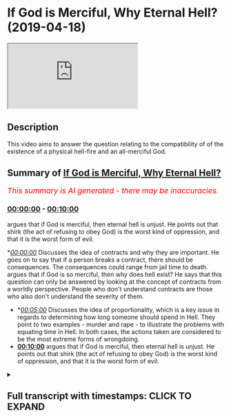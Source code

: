 # If God is Merciful, Why Eternal Hell? (2019-04-18)

<iframe loading='lazy' src='https://www.youtube.com/embed/8pYwCzTTiG4'></iframe>

## Description

This video aims to answer the question relating to the compatibility of of the existence of a physical hell-fire and an all-merciful God.

## Summary of [If God is Merciful, Why Eternal Hell?](https://www.youtube.com/watch?v=8pYwCzTTiG4)


*<span style="color:red; font-size:125%">This summary is AI generated - there may be inaccuracies</span>. [](/)*

### [00:00:00](https://www.youtube.com/watch?v=8pYwCzTTiG4&t=0) - [00:10:00](https://www.youtube.com/watch?v=8pYwCzTTiG4&t=600)

argues that if God is merciful, then eternal hell is unjust. He points out that shirk (the act of refusing to obey God) is the worst kind of oppression, and that it is the worst form of evil.

**[00:00:00](https://www.youtube.com/watch?v=8pYwCzTTiG4&t=0)* Discusses the idea of contracts and why they are important. He goes on to say that if a person breaks a contract, there should be consequences. The consequences could range from jail time to death. argues that if God is so merciful, then why does hell exist? He says that this question can only be answered by looking at the concept of contracts from a worldly perspective. People who don't understand contracts are those who also don't understand the severity of them.
* **[00:05:00](https://www.youtube.com/watch?v=8pYwCzTTiG4&t=300)* Discusses the idea of proportionality, which is a key issue in regards to determining how long someone should spend in Hell. They point to two examples - murder and rape - to illustrate the problems with equating time in Hell. In both cases, the actions taken are considered to be the most extreme forms of wrongdoing.
* **[00:10:00](https://www.youtube.com/watch?v=8pYwCzTTiG4&t=600)** argues that if God is merciful, then eternal hell is unjust. He points out that shirk (the act of refusing to obey God) is the worst kind of oppression, and that it is the worst form of evil.

<details><summary><h2>Full transcript with timestamps: CLICK TO EXPAND</h2></summary>

[0:00:00](https://youtu.be/8pYwCzTTiG4?t=0) why am I talking about contract and why  
[0:00:02](https://youtu.be/8pYwCzTTiG4?t=2) why my dad made that up that version the  
[0:00:04](https://youtu.be/8pYwCzTTiG4?t=4) reason is this there is something which  
[0:00:07](https://youtu.be/8pYwCzTTiG4?t=7) unifies yes Western saw and Islamic  
[0:00:11](https://youtu.be/8pYwCzTTiG4?t=11) thought and it is the idea of contract  
[0:00:13](https://youtu.be/8pYwCzTTiG4?t=13) it is the idea of contract the Quran  
[0:00:17](https://youtu.be/8pYwCzTTiG4?t=17) says er you a lady named Oh Bulbul are  
[0:00:19](https://youtu.be/8pYwCzTTiG4?t=19) quotes o you who believe  
[0:00:22](https://youtu.be/8pYwCzTTiG4?t=22) to fill the contracts and in liberal  
[0:00:26](https://youtu.be/8pYwCzTTiG4?t=26) theory one of the underpinning things is  
[0:00:28](https://youtu.be/8pYwCzTTiG4?t=28) God make sure that you fulfill the  
[0:00:30](https://youtu.be/8pYwCzTTiG4?t=30) contract because it's so obvious that  
[0:00:35](https://youtu.be/8pYwCzTTiG4?t=35) chaos would ensue listen carefully chaos  
[0:00:39](https://youtu.be/8pYwCzTTiG4?t=39) would ensue if contracts are not abided  
[0:00:42](https://youtu.be/8pYwCzTTiG4?t=42) by imagine you have peace treaties  
[0:00:45](https://youtu.be/8pYwCzTTiG4?t=45) between countries and they're revoked  
[0:00:47](https://youtu.be/8pYwCzTTiG4?t=47) straight away because contracts are not  
[0:00:48](https://youtu.be/8pYwCzTTiG4?t=48) respected contracts are important on  
[0:00:53](https://youtu.be/8pYwCzTTiG4?t=53) everyone's world view on our world view  
[0:00:56](https://youtu.be/8pYwCzTTiG4?t=56) and on their world view why is that  
[0:00:59](https://youtu.be/8pYwCzTTiG4?t=59) important because imagine listen  
[0:01:04](https://youtu.be/8pYwCzTTiG4?t=64) carefully what is the consequence  
[0:01:07](https://youtu.be/8pYwCzTTiG4?t=67) according to them of rupturing a  
[0:01:12](https://youtu.be/8pYwCzTTiG4?t=72) contract yeah you can have anarchy but  
[0:01:16](https://youtu.be/8pYwCzTTiG4?t=76) usually the law has in place legal  
[0:01:19](https://youtu.be/8pYwCzTTiG4?t=79) consequences yes if the law hasn't quit  
[0:01:21](https://youtu.be/8pYwCzTTiG4?t=81) and place legal consequences which can  
[0:01:23](https://youtu.be/8pYwCzTTiG4?t=83) range from prison sentence to finding to  
[0:01:25](https://youtu.be/8pYwCzTTiG4?t=85) death in the case of treason the idea  
[0:01:28](https://youtu.be/8pYwCzTTiG4?t=88) that there should be a consequence  
[0:01:30](https://youtu.be/8pYwCzTTiG4?t=90) attached to a severing of a contract is  
[0:01:33](https://youtu.be/8pYwCzTTiG4?t=93) universally understood almost except  
[0:01:35](https://youtu.be/8pYwCzTTiG4?t=95) with anarchists and other people right I  
[0:01:38](https://youtu.be/8pYwCzTTiG4?t=98) imagine this imagine we as human beings  
[0:01:41](https://youtu.be/8pYwCzTTiG4?t=101) are severing a contract with the  
[0:01:48](https://youtu.be/8pYwCzTTiG4?t=108) ultimate source of protection wait a  
[0:01:51](https://youtu.be/8pYwCzTTiG4?t=111) minute stay that one more time I don't  
[0:01:54](https://youtu.be/8pYwCzTTiG4?t=114) know how you made that diversion and you  
[0:01:55](https://youtu.be/8pYwCzTTiG4?t=115) came back and what you're talking about  
[0:01:57](https://youtu.be/8pYwCzTTiG4?t=117) the ultimate source of protection we  
[0:02:00](https://youtu.be/8pYwCzTTiG4?t=120) believe is Allah he provides the  
[0:02:03](https://youtu.be/8pYwCzTTiG4?t=123) ultimate source of protection so isn't  
[0:02:08](https://youtu.be/8pYwCzTTiG4?t=128) it the same logic to suppose to  
[0:02:11](https://youtu.be/8pYwCzTTiG4?t=131) postulate to submit to say  
[0:02:13](https://youtu.be/8pYwCzTTiG4?t=133) if you break the contract that was  
[0:02:17](https://youtu.be/8pYwCzTTiG4?t=137) initially in place some it's up and that  
[0:02:21](https://youtu.be/8pYwCzTTiG4?t=141) you agreed upon and the prime model  
[0:02:23](https://youtu.be/8pYwCzTTiG4?t=143) sales if you sell that contract there  
[0:02:27](https://youtu.be/8pYwCzTTiG4?t=147) should be a consequence and it's within  
[0:02:32](https://youtu.be/8pYwCzTTiG4?t=152) the rights of the source of protection  
[0:02:37](https://youtu.be/8pYwCzTTiG4?t=157) to remove that protection from you  
[0:02:45](https://youtu.be/8pYwCzTTiG4?t=165) that's why the question that's usually  
[0:02:47](https://youtu.be/8pYwCzTTiG4?t=167) postulated in these discussions is if  
[0:02:51](https://youtu.be/8pYwCzTTiG4?t=171) God is so merciful then why does hell  
[0:02:55](https://youtu.be/8pYwCzTTiG4?t=175) exists why is he putting the people in  
[0:02:57](https://youtu.be/8pYwCzTTiG4?t=177) the Hellfire  
[0:02:59](https://youtu.be/8pYwCzTTiG4?t=179) what kind of merciful God is that he  
[0:03:01](https://youtu.be/8pYwCzTTiG4?t=181) putting their people in the Hellfire  
[0:03:02](https://youtu.be/8pYwCzTTiG4?t=182) what kind of Justice is that the  
[0:03:06](https://youtu.be/8pYwCzTTiG4?t=186) Hellfire is an ultimate manifestation of  
[0:03:12](https://youtu.be/8pYwCzTTiG4?t=192) the removal of a large protection from  
[0:03:17](https://youtu.be/8pYwCzTTiG4?t=197) humans see the whole time  
[0:03:20](https://youtu.be/8pYwCzTTiG4?t=200) the Hellfire is an ultimate  
[0:03:23](https://youtu.be/8pYwCzTTiG4?t=203) manifestation of the removal of a large  
[0:03:28](https://youtu.be/8pYwCzTTiG4?t=208) protection from human beings and since  
[0:03:34](https://youtu.be/8pYwCzTTiG4?t=214) we agree on the premise that's  
[0:03:40](https://youtu.be/8pYwCzTTiG4?t=220) consequentially justifiable to say that  
[0:03:46](https://youtu.be/8pYwCzTTiG4?t=226) protection should no longer be afforded  
[0:03:48](https://youtu.be/8pYwCzTTiG4?t=228) to those who serve Allah contracts then  
[0:03:52](https://youtu.be/8pYwCzTTiG4?t=232) what more contracts more problematic to  
[0:03:56](https://youtu.be/8pYwCzTTiG4?t=236) sever than the one who is providing for  
[0:03:58](https://youtu.be/8pYwCzTTiG4?t=238) you in all aspects and domains and  
[0:04:01](https://youtu.be/8pYwCzTTiG4?t=241) spheres of life the answer to that  
[0:04:05](https://youtu.be/8pYwCzTTiG4?t=245) question is the people that don't  
[0:04:10](https://youtu.be/8pYwCzTTiG4?t=250) understand the Hellfire and the  
[0:04:12](https://youtu.be/8pYwCzTTiG4?t=252) punishment therein are those same people  
[0:04:15](https://youtu.be/8pYwCzTTiG4?t=255) that don't understand the severity of  
[0:04:19](https://youtu.be/8pYwCzTTiG4?t=259) the contract and they have agreed to and  
[0:04:22](https://youtu.be/8pYwCzTTiG4?t=262) that they were reminded off  
[0:04:26](https://youtu.be/8pYwCzTTiG4?t=266) in this world so you see it all makes  
[0:04:33](https://youtu.be/8pYwCzTTiG4?t=273) sense now  
[0:04:34](https://youtu.be/8pYwCzTTiG4?t=274) but someone may argue someone may argue  
[0:04:38](https://youtu.be/8pYwCzTTiG4?t=278) and say but hold on no problem I  
[0:04:41](https://youtu.be/8pYwCzTTiG4?t=281) understand this concept I understand yes  
[0:04:46](https://youtu.be/8pYwCzTTiG4?t=286) that if you sever the contract there  
[0:04:49](https://youtu.be/8pYwCzTTiG4?t=289) should be consequences  
[0:04:51](https://youtu.be/8pYwCzTTiG4?t=291) yeah if you sever the contract there  
[0:04:54](https://youtu.be/8pYwCzTTiG4?t=294) should be consequences from this  
[0:04:56](https://youtu.be/8pYwCzTTiG4?t=296) perspective God is within his rights to  
[0:04:59](https://youtu.be/8pYwCzTTiG4?t=299) give you those consequences  
[0:05:03](https://youtu.be/8pYwCzTTiG4?t=303) so what then about proportionality for  
[0:05:08](https://youtu.be/8pYwCzTTiG4?t=308) instance if someone was a Kaffir for  
[0:05:11](https://youtu.be/8pYwCzTTiG4?t=311) this believer someone who severed the  
[0:05:13](https://youtu.be/8pYwCzTTiG4?t=313) contract because ways it is believer at  
[0:05:16](https://youtu.be/8pYwCzTTiG4?t=316) this believer if someone kasev literally  
[0:05:21](https://youtu.be/8pYwCzTTiG4?t=321) means kuffara from the farmer the farmer  
[0:05:25](https://youtu.be/8pYwCzTTiG4?t=325) because he's literally covering the  
[0:05:28](https://youtu.be/8pYwCzTTiG4?t=328) truth like the seeds you coat it with  
[0:05:32](https://youtu.be/8pYwCzTTiG4?t=332) soil and the truth you're covering it  
[0:05:35](https://youtu.be/8pYwCzTTiG4?t=335) with falsehood and that is the ultimate  
[0:05:37](https://youtu.be/8pYwCzTTiG4?t=337) manifestation of the severing of the  
[0:05:40](https://youtu.be/8pYwCzTTiG4?t=340) contract well the question of  
[0:05:43](https://youtu.be/8pYwCzTTiG4?t=343) proportionality will come into play  
[0:05:44](https://youtu.be/8pYwCzTTiG4?t=344) because they'll say ok if they were  
[0:05:46](https://youtu.be/8pYwCzTTiG4?t=346) disbelievers for three years or five  
[0:05:49](https://youtu.be/8pYwCzTTiG4?t=349) years or ten years or twenty years then  
[0:05:52](https://youtu.be/8pYwCzTTiG4?t=352) why should they be in the Hellfire  
[0:05:53](https://youtu.be/8pYwCzTTiG4?t=353) forever  
[0:05:54](https://youtu.be/8pYwCzTTiG4?t=354) and this is a lack of proportionality  
[0:05:59](https://youtu.be/8pYwCzTTiG4?t=359) yes this is a lack of proportionality  
[0:06:02](https://youtu.be/8pYwCzTTiG4?t=362) well we say to that who told you that  
[0:06:09](https://youtu.be/8pYwCzTTiG4?t=369) times did all be treated equally and  
[0:06:12](https://youtu.be/8pYwCzTTiG4?t=372) sins should be connected to time  
[0:06:15](https://youtu.be/8pYwCzTTiG4?t=375) inextricably let me give an example and  
[0:06:17](https://youtu.be/8pYwCzTTiG4?t=377) this brother of mine codable andalusi we  
[0:06:22](https://youtu.be/8pYwCzTTiG4?t=382) were discussing this he was giving me  
[0:06:23](https://youtu.be/8pYwCzTTiG4?t=383) these pointers was a really good example  
[0:06:25](https://youtu.be/8pYwCzTTiG4?t=385) he gave I like to give him credit for  
[0:06:28](https://youtu.be/8pYwCzTTiG4?t=388) that he said for example if someone  
[0:06:31](https://youtu.be/8pYwCzTTiG4?t=391) takes out a knife and he stabs someone  
[0:06:35](https://youtu.be/8pYwCzTTiG4?t=395) goes straight for the jugular and kills  
[0:06:38](https://youtu.be/8pYwCzTTiG4?t=398) the person in three  
[0:06:39](https://youtu.be/8pYwCzTTiG4?t=399) seconds yes if someone does that in  
[0:06:43](https://youtu.be/8pYwCzTTiG4?t=403) three seconds should they be punished  
[0:06:47](https://youtu.be/8pYwCzTTiG4?t=407) for three seconds on this logic they  
[0:06:52](https://youtu.be/8pYwCzTTiG4?t=412) should be why not three seconds the only  
[0:06:56](https://youtu.be/8pYwCzTTiG4?t=416) were transgressing for three seconds so  
[0:06:58](https://youtu.be/8pYwCzTTiG4?t=418) go into prison for three seconds or do  
[0:07:01](https://youtu.be/8pYwCzTTiG4?t=421) this we'll go to the Hellfire for three  
[0:07:02](https://youtu.be/8pYwCzTTiG4?t=422) seconds no clearly there's a problem  
[0:07:04](https://youtu.be/8pYwCzTTiG4?t=424) with equating time here so the idea is  
[0:07:09](https://youtu.be/8pYwCzTTiG4?t=429)  or the association of partners with  
[0:07:14](https://youtu.be/8pYwCzTTiG4?t=434) Allah is valued so epistemic Lehi and  
[0:07:19](https://youtu.be/8pYwCzTTiG4?t=439) the ranking of crimes because is the  
[0:07:23](https://youtu.be/8pYwCzTTiG4?t=443) ultimate it is the ultimate rupturing of  
[0:07:28](https://youtu.be/8pYwCzTTiG4?t=448) the most important contracts by even  
[0:07:31](https://youtu.be/8pYwCzTTiG4?t=451) doing it for one second even believing  
[0:07:35](https://youtu.be/8pYwCzTTiG4?t=455) in that and doing it for one second it's  
[0:07:38](https://youtu.be/8pYwCzTTiG4?t=458) conceivable for one second two seconds  
[0:07:41](https://youtu.be/8pYwCzTTiG4?t=461) five seconds and you die upon it and  
[0:07:44](https://youtu.be/8pYwCzTTiG4?t=464) although your last five seconds that you  
[0:07:46](https://youtu.be/8pYwCzTTiG4?t=466) will be in eternal punishment in the  
[0:07:49](https://youtu.be/8pYwCzTTiG4?t=469) Hellfire and that is logically  
[0:07:51](https://youtu.be/8pYwCzTTiG4?t=471) rationally justifiable on both  
[0:07:55](https://youtu.be/8pYwCzTTiG4?t=475) worldviews because to understand Allah  
[0:08:03](https://youtu.be/8pYwCzTTiG4?t=483) and for hate we must understand shift  
[0:08:08](https://youtu.be/8pYwCzTTiG4?t=488) and how dark and horrible and evil and  
[0:08:14](https://youtu.be/8pYwCzTTiG4?t=494) grotesque and disgusting this crime is  
[0:08:22](https://youtu.be/8pYwCzTTiG4?t=502) out there someone redirects their  
[0:08:30](https://youtu.be/8pYwCzTTiG4?t=510) veneration  
[0:08:31](https://youtu.be/8pYwCzTTiG4?t=511) they love their or their hope their  
[0:08:38](https://youtu.be/8pYwCzTTiG4?t=518) faith  
[0:08:40](https://youtu.be/8pYwCzTTiG4?t=520) from the one who is offering all sorts  
[0:08:44](https://youtu.be/8pYwCzTTiG4?t=524) of health and also says a protection  
[0:08:46](https://youtu.be/8pYwCzTTiG4?t=526) from fear who is a loss of a Noah to  
[0:08:49](https://youtu.be/8pYwCzTTiG4?t=529) Allah this is the most problematic and  
[0:08:54](https://youtu.be/8pYwCzTTiG4?t=534) egregious and the most vile of crimes  
[0:08:59](https://youtu.be/8pYwCzTTiG4?t=539) any human being could do well success  
[0:09:02](https://youtu.be/8pYwCzTTiG4?t=542) was the murder was the rape there's  
[0:09:06](https://youtu.be/8pYwCzTTiG4?t=546) nothing worse than that  
[0:09:08](https://youtu.be/8pYwCzTTiG4?t=548) why is murder on because it's an  
[0:09:12](https://youtu.be/8pYwCzTTiG4?t=552) ultimate violation of someone's right to  
[0:09:16](https://youtu.be/8pYwCzTTiG4?t=556) life why is rape run because it's an  
[0:09:22](https://youtu.be/8pYwCzTTiG4?t=562) ultimate violation of a man or a woman's  
[0:09:26](https://youtu.be/8pYwCzTTiG4?t=566) right to dignity and to decision-making  
[0:09:29](https://youtu.be/8pYwCzTTiG4?t=569) in sexual intercourse so why is  
[0:09:36](https://youtu.be/8pYwCzTTiG4?t=576) wrong because it's an ultimate  
[0:09:39](https://youtu.be/8pYwCzTTiG4?t=579) redirection it's an ultimate redirection  
[0:09:46](https://youtu.be/8pYwCzTTiG4?t=586) of all of the attitudes the beliefs and  
[0:09:51](https://youtu.be/8pYwCzTTiG4?t=591) the actions that should be positions to  
[0:09:58](https://youtu.be/8pYwCzTTiG4?t=598) the one who allows them to be positioned  
[0:10:00](https://youtu.be/8pYwCzTTiG4?t=600) to anything in the first place to other  
[0:10:03](https://youtu.be/8pYwCzTTiG4?t=603) than him it's the worst kind of  
[0:10:07](https://youtu.be/8pYwCzTTiG4?t=607) oppression shirk is the worst kind of  
[0:10:11](https://youtu.be/8pYwCzTTiG4?t=611) oppression  
</details>